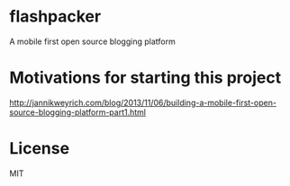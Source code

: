 # flashpacker

A mobile first open source blogging platform

# Motivations for starting this project

http://jannikweyrich.com/blog/2013/11/06/building-a-mobile-first-open-source-blogging-platform-part1.html

# License

MIT
